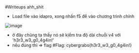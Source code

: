 #Writeups ahh_shit
- Load file vào idapro, xong nhấn f5 để vào chương trình chính

![image](https://user-images.githubusercontent.com/57956165/152988728-7e98b64a-f0db-43cc-b2ef-6f6347cb1e89.png)

- ở đây chũng ta thấy nó sẽ kiểm tra độ dài chuỗi v4 với 'h3r3_w3_g0_4g4in!'
- nếu đúng thì => flag
#Flag: cybergrabs{h3r3_w3_g0_4g4in!}

